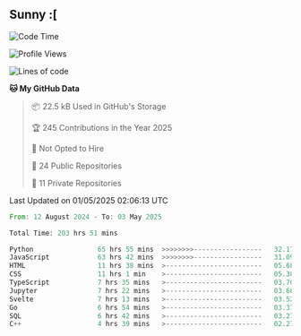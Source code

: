 ## Sunny :[

<!--START_SECTION:waka-->
![Code Time](http://img.shields.io/badge/Code%20Time-204%20hrs%207%20mins-blue)

![Profile Views](http://img.shields.io/badge/Profile%20Views-4-blue)

![Lines of code](https://img.shields.io/badge/From%20Hello%20World%20I%27ve%20Written-279.3%20thousand%20lines%20of%20code-blue)

**🐱 My GitHub Data** 

> 📦 22.5 kB Used in GitHub's Storage 
 > 
> 🏆 245 Contributions in the Year 2025
 > 
> 🚫 Not Opted to Hire
 > 
> 📜 24 Public Repositories 
 > 
> 🔑 11 Private Repositories 
 > 

 Last Updated on 01/05/2025 02:06:13 UTC
<!--END_SECTION:waka-->

<!--START_SECTION:code-->

```rust
From: 12 August 2024 - To: 03 May 2025

Total Time: 203 hrs 51 mins

Python                65 hrs 55 mins  >>>>>>>>-----------------   32.17 %
JavaScript            63 hrs 42 mins  >>>>>>>>-----------------   31.09 %
HTML                  11 hrs 38 mins  >------------------------   05.68 %
CSS                   11 hrs 1 min    >------------------------   05.38 %
TypeScript            7 hrs 35 mins   >------------------------   03.70 %
Jupyter               7 hrs 22 mins   >------------------------   03.60 %
Svelte                7 hrs 13 mins   >------------------------   03.52 %
Go                    6 hrs 54 mins   >------------------------   03.37 %
SQL                   6 hrs 42 mins   >------------------------   03.27 %
C++                   4 hrs 39 mins   >------------------------   02.27 %
```

<!--END_SECTION:code-->
